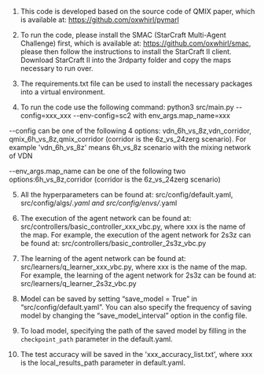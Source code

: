1. This code is developed based on the source code of QMIX paper, which is available at: https://github.com/oxwhirl/pymarl

2. To run the code, please install the SMAC (StarCraft Multi-Agent Challenge) first, which is available at: https://github.com/oxwhirl/smac, please then follow the instructions to install the StarCraft II client. Download StarCraft II into the 3rdparty folder and copy the maps necessary to run over.

3. The requirements.txt file can be used to install the necessary packages into a virtual environment.

4. To run the code use the following command: python3 src/main.py --config=xxx_xxx --env-config=sc2 with env_args.map_name=xxx

--config can be one of the following 4 options: vdn_6h_vs_8z,vdn_corridor, qmix_6h_vs_8z,qmix_corridor (corridor is the 6z_vs_24zerg scenario).
For example 'vdn_6h_vs_8z' means 6h_vs_8z scenario with the mixing network of VDN

--env_args.map_name can be one of the following two options:6h_vs_8z,corridor (corridor is the 6z_vs_24zerg scenario)

5. All the hyperparameters can be found at:  src/config/default.yaml, src/config/algs/*.yaml and src/config/envs/*.yaml

6. The execution of the agent network can be found at: src/controllers/basic_controller_xxx_vbc.py, where xxx is the name of the map. For example, the execution of the agent network for 2s3z can be found at: src/controllers/basic_controller_2s3z_vbc.py

7. The learning of the agent network can be found at: src/learners/q_learner_xxx_vbc.py, where xxx is the name of the map. For example, the learning of the agent network for 2s3z can be found at: src/learners/q_learner_2s3z_vbc.py
     
8. Model can be saved by setting “save_model = True” in “src/config/default.yaml”. You can also specify the frequency of saving model by changing the “save_model_interval” option in the config file. 

9. To load model, specifying the path of the saved model by filling in the `checkpoint_path` parameter in the default.yaml.

10. The test accuracy will be saved in the 'xxx_accuracy_list.txt', where xxx is the local_results_path parameter in default.yaml.
